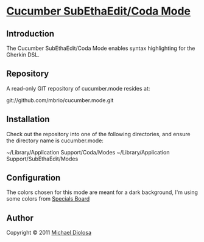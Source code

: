 [Cucumber SubEthaEdit/Coda Mode](http://github.com/mbrio/cucumber.mode)
===================================================

Introduction
------------
The Cucumber SubEthaEdit/Coda Mode enables syntax highlighting for the Gherkin DSL.

Repository
------------
A read-only GIT repository of cucumber.mode resides at:
  
  git://github.com/mbrio/cucumber.mode.git

Installation
------------
Check out the repository into one of the following directories, and ensure the directory name is cucumber.mode:

  ~/Library/Application Support/Coda/Modes
  ~/Library/Application Support/SubEthaEdit/Modes
  
Configuration
-------------
The colors chosen for this mode are meant for a dark background, I'm using some colors from [Specials Board](http://joebergantine.com/werkstatt/seestyle)

Author
------
Copyright &copy; 2011 [Michael Diolosa](http://github.com/mbrio)